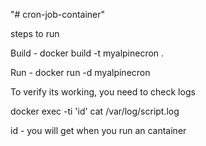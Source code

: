 "# cron-job-container" 

steps to run

Build - docker build -t myalpinecron .

Run - docker run -d myalpinecron

To verify its working, you need to check logs

docker exec -ti 'id' cat /var/log/script.log

id - you will get when you run an cantainer